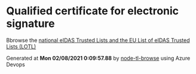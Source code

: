 # Qualified certificate for electronic signature 
 Bbrowse the [national eIDAS Trusted Lists and the EU List of eIDAS Trusted Lists (LOTL)](https://webgate.ec.europa.eu/tl-browser/#/) 
 
 
Generated at **Mon 02/08/2021  0:09:57.88** by [node-tl-browse](https://github.com/ymedlop/node-tl-browser) using Azure Devops 
